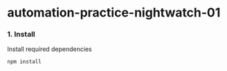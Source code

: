 # automation-practice-nightwatch-01


### 1. Install

Install required dependencies

```sh
npm install
```